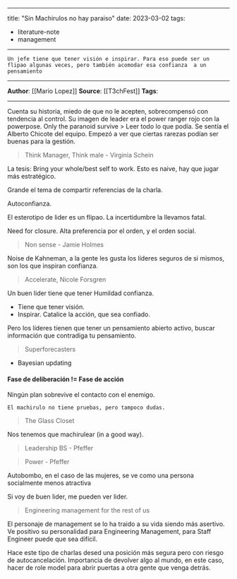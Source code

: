 
---
title:  "Sin Machirulos no hay paraiso"
date: 2023-03-02
tags: 
- literature-note 
- management
---

```
Un jefe tiene que tener visión e inspirar. Para eso puede ser un flipao algunas veces, pero también acomodar esa confianza  a un pensamiento
```

***
**Author**: [[Mario Lopez]]
**Source**: [[T3chFest]]
**Tags**: 
***

Cuenta su historia, miedo de que no le acepten, sobrecompensó con tendencia al control. 
Su imagen de leader era el power ranger rojo con la powerpose. 
Only the paranoid survive > Leer todo lo que podía. 
Se sentía el Alberto Chicote del equipo. Empezó a ver que ciertas rarezas podían ser buenas para la gestión.

>Think Manager, Think male - Virginia Schein

La tesis: Bring your whole/best self to work. Esto es naive, hay que jugar más estratégico.

Grande el tema de compartir referencias de la charla.

Autoconfianza. 

El esterotipo de lider es un flipao. La incertidumbre la llevamos fatal.

Need for closure. Alta preferencia por el orden, y el orden social. 

> Non sense - Jamie Holmes

Noise de Kahneman, a la gente les gusta los líderes seguros de si mismos, son los que inspiran confianza. 

> Accelerate, Nicole Forsgren

Un buen lider tiene que tener Humildad confianza.
- Tiene que tener visión.
- Inspirar. Catalice la acción, que sea confiado.


Pero los líderes tienen que tener un pensamiento abierto activo, buscar información que contradiga tu pensamiento.

> Superforecasters 
- Bayesian updating 

#### Fase de deliberación != Fase de acción
Ningún plan sobrevive el contacto con el enemigo. 

``` quote
El machirulo no tiene pruebas, pero tampoco dudas. 
```
	
> The Glass Closet

Nos tenemos que machirulear (in a good way). 

> Leadership BS - Pfeffer

> Power - Pfeffer

Autobombo, en el caso de las mujeres, se ve como una persona socialmente menos atractiva

Si voy de buen lider, me pueden ver lider. 

> Engineering management for the rest of us

El personaje de management se lo ha traido a su vida siendo más asertivo. Ve positivo su personalidad para Engineering Management, para Staff Engineer puede que sea difícil.

Hace este tipo de charlas desed una posición más segura pero con riesgo de autocancelación. Importancia de devolver algo al mundo, en este caso, hacer de role model para abrir puertas a otra gente que venga detrás. 

